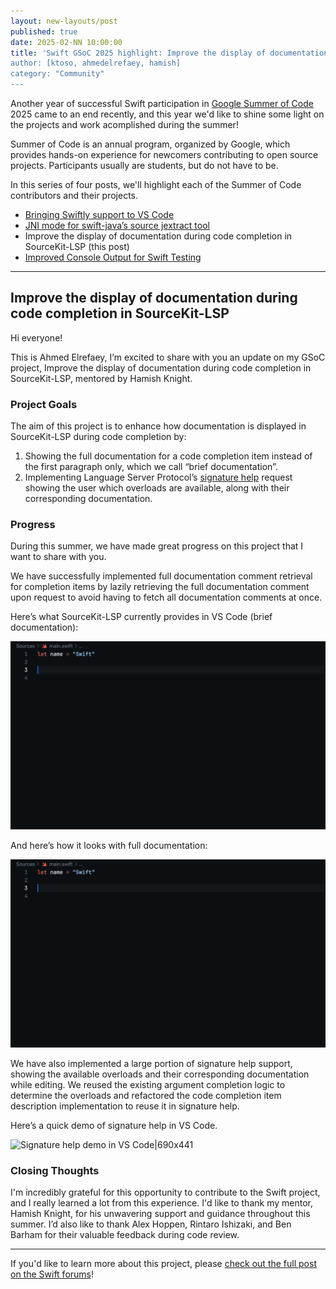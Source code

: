 ```yaml
---
layout: new-layouts/post
published: true
date: 2025-02-NN 10:00:00
title: 'Swift GSoC 2025 highlight: Improve the display of documentation during code completion in SourceKit-LSP
author: [ktoso, ahmedelrefaey, hamish]
category: "Community"
---
```


Another year of successful Swift participation in [Google Summer of Code](https://summerofcode.withgoogle.com) 2025 came to an end recently, and this year we'd like to shine some light on the projects and work acomplished during the summer!

Summer of Code is an annual program, organized by Google, which provides hands-on experience for newcomers contributing
to open source projects. Participants usually are students, but do not have to be.

In this series of four posts, we'll highlight each of the Summer of Code contributors and their projects.

- [Bringing Swiftly support to VS Code](2025-11-NN-swift-gsoc-2025-highlight-1-vscode-swiftly.md)
- [JNI mode for swift-java’s source jextract tool](2025-11-NN-swift-gsoc-2025-highlight-2-swift-java-jextract-jni-mode.md)
- Improve the display of documentation during code completion in SourceKit-LSP (this post)
- [Improved Console Output for Swift Testing](2025-11-NN-swift-gsoc-2025-highlight-4-swift-testing-output.md)

---

## Improve the display of documentation during code completion in SourceKit-LSP

Hi everyone!

This is Ahmed Elrefaey, I’m excited to share with you an update on my GSoC project, Improve the display of documentation during code completion in SourceKit-LSP, mentored by Hamish Knight.

### Project Goals

The aim of this project is to enhance how documentation is displayed in SourceKit-LSP during code completion by:

1. Showing the full documentation for a code completion item instead of the first paragraph only, which we call “brief documentation”.
2. Implementing Language Server Protocol’s [signature help](https://microsoft.github.io/language-server-protocol/specifications/lsp/3.17/specification/#textDocument_signatureHelp) request showing the user which overloads are available, along with their corresponding documentation.

### Progress

During this summer, we have made great progress on this project that I want to share with you.

We have successfully implemented full documentation comment retrieval for completion items by lazily retrieving the full documentation comment upon request to avoid having to fetch all documentation comments at once.

Here’s what SourceKit-LSP currently provides in VS Code (brief documentation):

![Brief documentation demo in VS Code.|690x412](/assets/images/gsoc-25/brief.gif)

And here’s how it looks with full documentation:

![Full documentation demo in VS Code.|690x412](/assets/images/gsoc-25/full.gif)

We have also implemented a large portion of signature help support, showing the available overloads and their corresponding documentation while editing.
We reused the existing argument completion logic to determine the overloads and refactored the code completion item description implementation to reuse it in signature help.

Here’s a quick demo of signature help in VS Code.

![Signature help demo in VS Code|690x441](/assets/images/gsoc-25/output.gif)

### Closing Thoughts

I'm incredibly grateful for this opportunity to contribute to the Swift project, and I really learned a lot from this experience. I'd like to thank my mentor, Hamish Knight, for his unwavering support and guidance throughout this summer. I’d also like to thank Alex Hoppen, Rintaro Ishizaki, and Ben Barham for their valuable feedback during code review.

---

If you'd like to learn more about this project, please [check out the full post on the Swift forums](https://forums.swift.org/t/gsoc-2025-improve-the-display-of-documentation-during-code-completion-in-sourcekit-lsp/81976)!